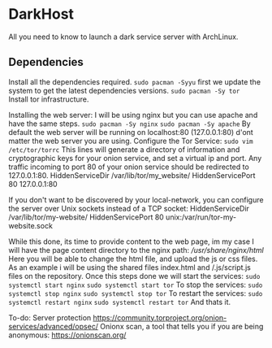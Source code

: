 # DarkHost
All you need to know to launch a dark service server with ArchLinux.

## Dependencies
Install all the dependencies required.
```sudo pacman -Syyu``` first we update the system to get the latest dependencies versions.
```sudo pacman -Sy tor ``` Install tor infrastructure.

Installing the web server:
I will be using nginx but you can use apache and have the same steps.
```sudo pacman -Sy nginx```
```sudo pacman -Sy apache```
By default the web server will be running on localhost:80 (127.0.0.1:80) d'ont matter the web server you are using.
Configure the Tor Service:
```sudo vim /etc/tor/torrc```
This lines will generate a directory of information and cryptographic keys for your onion service, and set a virtual ip and port. Any traffic incoming to port 80 of your onion service should be redirected to 127.0.0.1:80.
 HiddenServiceDir /var/lib/tor/my_website/
 HiddenServicePort 80 127.0.0.1:80

If you don't want to be discovered by your local-network, you can configure the server over Unix sockets instead of a TCP socket:
 HiddenServiceDir /var/lib/tor/my-website/
 HiddenServicePort 80 unix:/var/run/tor-my-website.sock

While this done, its time to provide content to the web page, im my case I will have the page content directory to the nginx path:
*/usr/share/nginx/html*
Here you will be able to change the html file, and upload the js or css files.
As an example i will be using the shared files index.html and /.js/script.js files on the repository.
Once this steps done we will start the services:
```sudo systemctl start nginx```
```sudo systemctl start tor```
To stop the services:
```sudo systemctl stop nginx```
```sudo systemctl stop tor```
To restart the services:
```sudo systemctl restart nginx```
```sudo systemctl restart tor```
And thats it.

To-do:
Server protection
https://community.torproject.org/onion-services/advanced/opsec/
Onionx scan, a tool that tells you if you are being anonymous:
https://onionscan.org/

